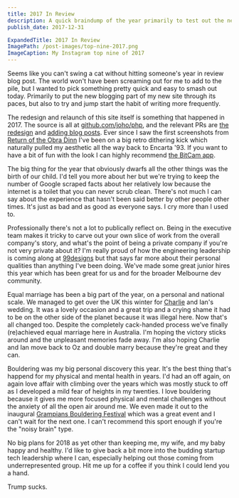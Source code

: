 ```yaml
---
title: 2017 In Review
description: A quick braindump of the year primarily to test out the new blogging feature I built for my site.
publish_date: 2017-12-31

ExpandedTitle: 2017 In Review
ImagePath: /post-images/top-nine-2017.png
ImageCaption: My Instagram top nine of 2017
---
```

Seems like you can't swing a cat without hitting someone's year in review blog post. The world won't have been screaming out for me to add to the pile, but I wanted to pick something pretty quick and easy to smash out today. Primarily to put the new blogging part of my new site through its paces, but also to try and jump start the habit of writing more frequently.

The redesign and relaunch of this site itself is something that happened in 2017. The source is all at [github.com/joho/php](https://github.com/joho/php), and the relevant PRs are [the redesign](https://github.com/joho/php/pull/6) and [adding blog posts](https://github.com/joho/php/pull/7). Ever since I saw the first screenshots from [Return of the Obra Dinn](https://dukope.itch.io/return-of-the-obra-dinn) I've been on a big retro dithering kick which naturally pulled my aesthetic all the way back to Encarta '93. If you want to have a bit of fun with the look I can highly recommend [the BitCam app](https://iconfactory.com/bc.html).

The big thing for the year that obviously dwarfs all the other things was the birth of our child. I'd tell you more about her but we're trying to keep the number of Google scraped facts about her relatively low because the internet is a toilet that you can never scrub clean. There's not much I can say about the experience that hasn't been said better by other people other times. It's just as bad and as good as everyone says. I cry more than I used to.

Professionally there's not a lot to publically reflect on. Being in the executive team makes it tricky to carve out your own slice of work from the overall company's story, and what's the point of being a private company if you're not very private about it? I'm really proud of how the engineering leadership is coming along at [99designs](https://99designs.com/) but that says far more about their personal qualities than anything I've been doing. We've made some great junior hires this year which has been great for us and for the broader Melbourne dev community.

Equal marriage has been a big part of the year, on a personal and national scale. We managed to get over the UK this winter for [Charlie](https://charliegleason.com/) and Ian's wedding. It was a lovely occasion and a great trip and a crying shame it had to be on the other side of the planet because it was illegal here. Now that's all changed too. Despite the completely cack-handed process we've finally (re)achieved equal marriage here in Australia. I'm hoping the victory sticks around and the unpleasant memories fade away. I'm also hoping Charlie and Ian move back to Oz and double marry because they're great and they can.

Bouldering was my big personal discovery this year. It's the best thing that's happend for my physical and mental health in years. I'd had an off again, on again love affair with climbing over the years which was mostly stuck to off as I developed a mild fear of heights in my twenties. I love bouldering because it gives me more focused physical and mental challenges without the anxiety of all the open air around me. We even made it out to the inaugural [Grampians Bouldering Festival](https://www.grampiansbouldering.com/the-festival/) which was a great event and I can't wait for the next one. I can't recommend this sport enough if you're the "noisy brain" type.

No big plans for 2018 as yet other than keeping me, my wife, and my baby happy and healthy. I'd like to give back a bit more into the budding startup tech leadership where I can, especially helping out those coming from underrepresented group. Hit me up for a coffee if you think I could lend you a hand.

Trump sucks.